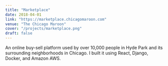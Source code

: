 ```yaml
---
title: "Marketplace"
date: 2018-04-01
link: "https://marketplace.chicagomaroon.com"
venue: "The Chicago Maroon"
cover: "/projects/marketplace.png"
draft: false
---
```


An online buy-sell platform used by over 10,000 people in Hyde Park and its surrounding neighborhoods in Chicago. I built it using React, Django, Docker, and Amazon AWS.